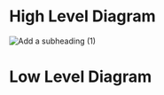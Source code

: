 # High Level Diagram
   ![Add a subheading (1)](https://user-images.githubusercontent.com/98879001/157820195-379bfaa6-09aa-4807-a116-d96b9d6fcebe.png)

# Low Level Diagram

